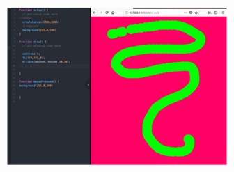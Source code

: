 ![ScreenShot](https://github.com/mettemark/My-MiniEx/blob/master/Mini%20ex1/Screenshot%20MiniEx1.jpg)
